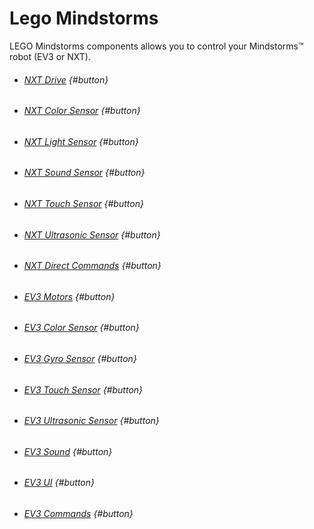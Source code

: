 # Lego Mindstorms

LEGO Mindstorms components allows you to control your Mindstorms™ robot (EV3 or NXT).

* ###### [NXT Drive](/components/lego-mindstorms/nxt-drive.md) {#button}
* ###### [NXT Color Sensor](/components/lego-mindstorms/nxt-color-sensor.md) {#button}
* ###### [NXT Light Sensor](/components/lego-mindstorms/nxt-lightsensor.md) {#button}
* ###### [NXT Sound Sensor](/components/lego-mindstorms/nxt-sound-sensor.md) {#button}
* ###### [NXT Touch Sensor](/components/lego-mindstorms/nxt-touch-sensor.md) {#button}
* ###### [NXT Ultrasonic Sensor](/components/lego-mindstorms/nxt-ultrasonic-sensor.md) {#button}
* ###### [NXT Direct Commands](/components/lego-mindstorms/nxt-direct-commands.md) {#button}
* ###### [EV3 Motors](/components/lego-mindstorms/ev3-motors.md) {#button}
* ###### [EV3 Color Sensor](/components/lego-mindstorms/ev3-color-sensor.md) {#button}
* ###### [EV3 Gyro Sensor](/components/lego-mindstorms/ev3-gyro-sensor.md) {#button}
* ###### [EV3 Touch Sensor](/components/lego-mindstorms/ev3-touch-sensor.md) {#button}
* ###### [EV3 Ultrasonic Sensor](/components/lego-mindstorms/ev3-ultrasonic-sensor.md) {#button}
* ###### [EV3 Sound](/components/lego-mindstorms/ev3-sound.md) {#button}
* ###### [EV3 UI](/components/lego-mindstorms/ev3-ui.md) {#button}
* ###### [EV3 Commands](/components/lego-mindstorms/ev3-commands.md) {#button}



